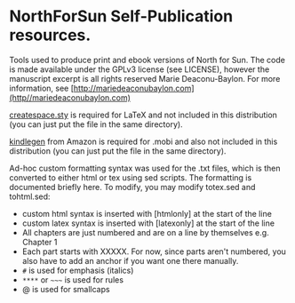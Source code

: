 # NorthForSun Self-Publication resources. 

Tools used to produce print and ebook versions of North for Sun. The code is
made available under the GPLv3 license (see LICENSE), however the manuscript
excerpt is all rights reserved Marie Deaconu-Baylon. For more information, see
[http://mariedeaconubaylon.com](http//mariedeaconubaylon.com) 



[createspace.sty](https://github.com/aginiewicz/createspace) is required for LaTeX and not included in this distribution (you can just put the file in the same directory). 

[kindlegen](https://www.amazon.com/gp/feature.html?docId=1000765211)  from Amazon is required for .mobi and also not included in this distribution (you can just put the file in the same directory).


Ad-hoc custom formatting syntax was used for the .txt files, which is then converted to either html or tex using sed scripts. The formatting is documented briefly here. To modify, you may modify totex.sed and tohtml.sed: 

- custom html syntax is inserted with [htmlonly] at the start of the line 
- custom latex syntax is inserted with [latexonly] at the start of the line 
- All chapters are just numbered and are on a line by themselves e.g. Chapter 1
- Each part starts with XXXXX. For now, since parts aren't numbered, you also have to add an anchor if you want one there manually.
- `#` is used for emphasis (italics) 
- `****` or `~~~` is used for rules 
- @ is used for smallcaps




